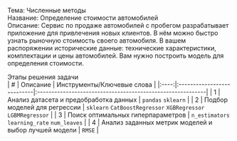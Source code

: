 Тема: Численные методы    
Название: Определение стоимости автомобилей    
Описание: Сервис по продаже автомобилей с пробегом разрабатывает приложение для привлечения новых клиентов. В нём можно быстро узнать рыночную стоимость своего автомобиля. В вашем распоряжении исторические данные: технические характеристики, комплектации и цены автомобилей. Вам нужно построить модель для определения стоимости.    
    
Этапы решения задачи    
| # | Описание | Инструменты/Ключевые слова |
|:----:|:---------------------------|:-----------------------------------------------------------|
| 1 | Анализ датасета и предобработка данных | `pandas` `sklearn` |
| 2 | Подбор моделей для регрессии | `sklearn` `CatBoostRegressor` `XGBRegressor` `LGBMRegressor` |
| 3 | Поиск оптимальных гиперпараметров | `n_estimators` `learning_rate` `num_leaves` |
| 4 | Анализ заданных метрик моделей и выбор лучшей модели | `RMSE` |